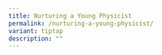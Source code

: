 ```yaml
---
title: Nurturing a Young Physicist
permalink: /nurturing-a-young-physicist/
variant: tiptap
description: ""
---
```


